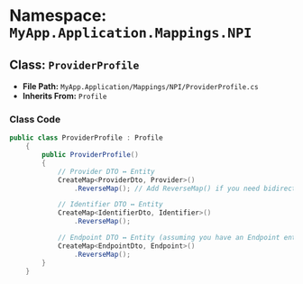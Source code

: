 # Namespace: `MyApp.Application.Mappings.NPI`

## Class: `ProviderProfile`

- **File Path:** `MyApp.Application/Mappings/NPI/ProviderProfile.cs`
- **Inherits From:** `Profile`

### Class Code

```csharp
public class ProviderProfile : Profile
    {
        public ProviderProfile()
        {
            // Provider DTO ↔ Entity
            CreateMap<ProviderDto, Provider>()
                .ReverseMap(); // Add ReverseMap() if you need bidirectional mapping

            // Identifier DTO ↔ Entity
            CreateMap<IdentifierDto, Identifier>()
                .ReverseMap();

            // Endpoint DTO ↔ Entity (assuming you have an Endpoint entity)
            CreateMap<EndpointDto, Endpoint>()
                .ReverseMap();
        }
    }
```

